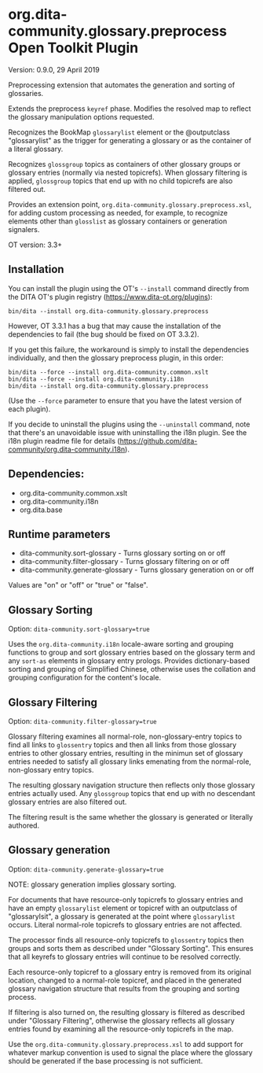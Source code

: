 # org.dita-community.glossary.preprocess Open Toolkit Plugin

Version: 0.9.0, 29 April 2019

Preprocessing extension that automates the generation and sorting of glossaries.

Extends the preprocess `keyref` phase. Modifies the resolved map to reflect the glossary manipulation options requested.

Recognizes the BookMap `glossarylist` element or the @outputclass "glossarylist" as the trigger for generating a glossary or as the container of a literal glossary. 

Recognizes `glossgroup` topics as containers of other glossary groups or glossary entries (normally via nested topicrefs). When glossary filtering is applied, `glossgroup` topics that end up with no child topicrefs are also filtered out.

Provides an extension point, `org.dita-community.glossary.preprocess.xsl`, for adding custom processing as needed, for example, to recognize elements other than `glosslist` as glossary containers or generation signalers. 

OT version: 3.3+

## Installation

You can install the plugin using the OT's `--install` command directly from the DITA OT's plugin registry (https://www.dita-ot.org/plugins):

```
bin/dita --install org.dita-community.glossary.preprocess
```

However, OT 3.3.1 has a bug that may cause the installation of the dependencies to fail (the bug should be fixed on OT 3.3.2).

If you get this failure, the workaround is simply to install the dependencies individually, and then the glossary preprocess plugin, in this order:

```
bin/dita --force --install org.dita-community.common.xslt
bin/dita --force --install org.dita-community.i18n
bin/dita --install org.dita-community.glossary.preprocess
```

(Use the `--force` parameter to ensure that you have the latest version of each plugin).

If you decide to uninstall the plugins using the `--uninstall` command, note that there's an unavoidable issue with uninstalling the i18n plugin. See the i18n plugin readme file for details (https://github.com/dita-community/org.dita-community.i18n).

## Dependencies:

- org.dita-community.common.xslt
- org.dita-community.i18n
- org.dita.base

## Runtime parameters

  * dita-community.sort-glossary - Turns glossary sorting on or off
  * dita-community.filter-glossary - Turns glossary filtering on or off
  * dita-community.generate-glossary - Turns glossary generation on or off
  
Values are "on" or "off" or "true" or "false".

## Glossary Sorting

Option: `dita-community.sort-glossary=true`

Uses the `org.dita-community.i18n` locale-aware sorting and grouping functions to group and sort glossary entries based on the glossary term and any `sort-as` elements in glossary entry prologs. Provides dictionary-based sorting and grouping of Simplified Chinese, otherwise uses the collation and grouping configuration for the content's locale.

## Glossary Filtering

Option: `dita-community.filter-glossary=true`

Glossary filtering examines all normal-role, non-glossary-entry topics to find all links to `glossentry` topics and then all links from those glossary entries to other glossary entries, resulting in the minimun set of glossary entries needed to satisfy all glossary links emenating from the normal-role, non-glossary entry topics.

The resulting glossary navigation structure then reflects only those glossary entries actually used. Any `glossgroup` topics that end up with no descendant glossary entries are also filtered out.

The filtering result is the same whether the glossary is generated or literally authored.

## Glossary generation

Option: `dita-community.generate-glossary=true`

NOTE: glossary generation implies glossary sorting.

For documents that have resource-only topicrefs to glossary entries and have an empty `glossarylist` element or topicref with an outputclass of "glossarylsit", a glossary is generated at the point where `glossarylist` occurs. Literal normal-role topicrefs to glossary entries are not affected.

The processor finds all resource-only topicrefs to `glossentry` topics then groups and sorts them as described under "Glossary Sorting". This ensures that all keyrefs to glossary entries will continue to be resolved correctly.

Each resource-only topicref to a glossary entry is removed from its original location, changed to a normal-role topicref, and placed in the generated glossary navigation structure that results from the grouping and sorting process.

If filtering is also turned on, the resulting glossary is filtered as described under "Glossary Filtering", otherwise the glossary reflects all glossary entries found by examining all the resource-only topicrefs in the map.

Use the `org.dita-community.glossary.preprocess.xsl` to add support for whatever markup convention is used to signal the place where the glossary should be generated if the base processing is not sufficient.



